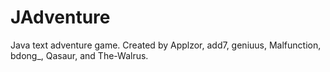 JAdventure
==========

Java text adventure game.
Created by Applzor, add7, geniuus, Malfunction, bdong_, Qasaur, and The-Walrus.